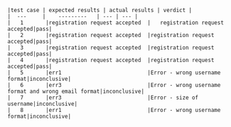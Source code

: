 


	|test case | expected results | actual results | verdict |
	|  ---     |    ---------	| --- | --- |
	|	1		|registration request accepted	|	registration request accepted|pass|
	|	2		|registration request accepted	|registration request accepted|pass|
	|	3		|registration request accepted	|registration request accepted|pass|
	|	4		|registration request accepted	|registration request accepted|pass|
	|	5		|err1							|Error - wrong username format|inconclusive|
	|	6		|err3							|Error - wrong username format and wrong email format|inconclusive|
	|	7		|err3							|Error - size of username|inconclusive|
	|	8		|err1							|Error - wrong username format|inconclusive|

	